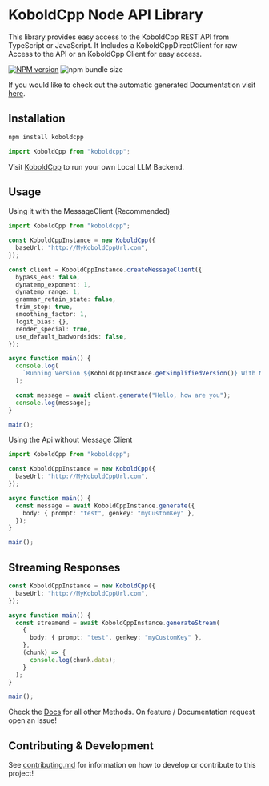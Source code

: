 # KoboldCpp Node API Library

This library provides easy access to the KoboldCpp REST API from TypeScript or JavaScript.
It Includes a KoboldCppDirectClient for raw Access to the API or an KoboldCpp Client for easy access.

[![NPM version](https://img.shields.io/npm/v/koboldcpp.svg)](https://npmjs.org/package/koboldcpp) ![npm bundle size](https://img.shields.io/bundlephobia/minzip/koboldcpp)

If you would like to check out the automatic generated Documentation visit
[here](https://autumnlight02.github.io/koboldcpp/classes/default.html#generateCheck).

## Installation
 
```sh
npm install koboldcpp
```

```ts
import KoboldCpp from "koboldcpp";
```

Visit [KoboldCpp](https://github.com/LostRuins/koboldcpp) to run your own Local LLM Backend.

## Usage

Using it with the MessageClient (Recommended)
```ts
import KoboldCpp from "koboldcpp";

const KoboldCppInstance = new KoboldCpp({
  baseUrl: "http://MyKoboldCppUrl.com",
});

const client = KoboldCppInstance.createMessageClient({
  bypass_eos: false,
  dynatemp_exponent: 1,
  dynatemp_range: 1,
  grammar_retain_state: false,
  trim_stop: true,
  smoothing_factor: 1,
  logit_bias: {},
  render_special: true,
  use_default_badwordsids: false,
});

async function main() {
  console.log(
    `Running Version ${KoboldCppInstance.getSimplifiedVersion()} With Model ${KoboldCppInstance.getModel()}.`
  );

  const message = await client.generate("Hello, how are you");
  console.log(message);
}

main();
```

Using the Api without Message Client
```ts
import KoboldCpp from "koboldcpp";

const KoboldCppInstance = new KoboldCpp({
  baseUrl: "http://MyKoboldCppUrl.com",
});

async function main() {
  const message = await KoboldCppInstance.generate({
    body: { prompt: "test", genkey: "myCustomKey" },
  });
}

main();
```

## Streaming Responses

```ts
const KoboldCppInstance = new KoboldCpp({
  baseUrl: "http://MyKoboldCppUrl.com",
});

async function main() {
  const streamend = await KoboldCppInstance.generateStream(
    {
      body: { prompt: "test", genkey: "myCustomKey" },
    },
    (chunk) => {
      console.log(chunk.data);
    }
  );
}

main();
```

Check the [Docs](https://autumnlight02.github.io/koboldcpp/classes/default.html#generateCheck) for all other Methods. On feature / Documentation request open an Issue!

## Contributing & Development

See [contributing.md](docs/contributing/contributing.md) for information on how to develop or contribute to this project!
